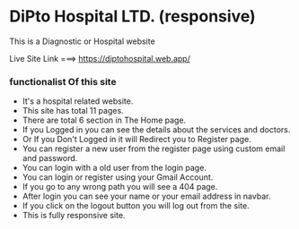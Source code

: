 # DiPto Hospital LTD. (responsive)

This is a Diagnostic or Hospital website

Live Site Link ===> https://diptohospital.web.app/

### functionalist Of this site

- It's a hospital related website.
- This site has total 11 pages. 
- There are total 6 section in The Home page.
- If you Logged in you can see the details about the services and doctors.
- Or If you Don't Logged in it will Redirect you to Register page.
- You can register a new user from the register page using custom email and password.
- You can login with a old user from the login page.
- You can login or register using your Gmail Account.  
- If you go to any wrong path you will see a 404 page.
- After login you can see your name or your email address in navbar.
- If you click on the logout button you will log out from the site.
- This is fully responsive site.